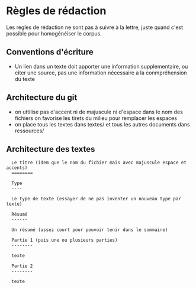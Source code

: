 Règles de rédaction
===================

Les regles de rédaction ne sont pas à suivre à la lettre, juste quand c'est possible pour homogénéiser le corpus.

Conventions d'écriture
----------------------

-   Un lien dans un texte doit apporter une information supplementaire, ou citer une source, pas une information nécessaire a la conmpréhension du texte

Architecture du git
-------------------

-   on uttilise pas d'accent ni de majuscule ni d'espace dans le nom des fichiers on favorise les tirets du milieu pour remplacer les espaces
-   on place tous les textes dans textes/ et tous les autres documents dans ressources/

Architecture des textes
----------------------
      
      Le titre (idem que le nom du fichier mais avec majuscule espace et accents)
      ========
      
      Type
      ----
      
      Le type de texte (essayer de ne pas inventer un nouveau type par texte)
      
      Résumé
      ------
      
      Un résumé (assez court pour pouvoir tenir dans le sommaire)
      
      Partie 1 (puis une ou plusieurs parties)
      --------
      
      texte
      
      Partie 2
      --------
      
      texte
